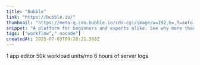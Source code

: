 ```yaml
---
title: "Bubble"
link: "https://bubble.io/"
thumbnail: "https://meta-q.cdn.bubble.io/cdn-cgi/image/w=192,h=,f=auto,dpr=1,fit=contain/f1534423790492x745180500205606300/icon_512x512%402x.png"
snippet: "A platform for beginners and experts alike. See why more than 4.69 million apps have been built and launched on Bubble."
tags: ["workflow"," nocode"]
createdAt: 2025-07-03T09:28:21.568Z
---
```

1 app editor
50k workload units/mo
6 hours of server logs
